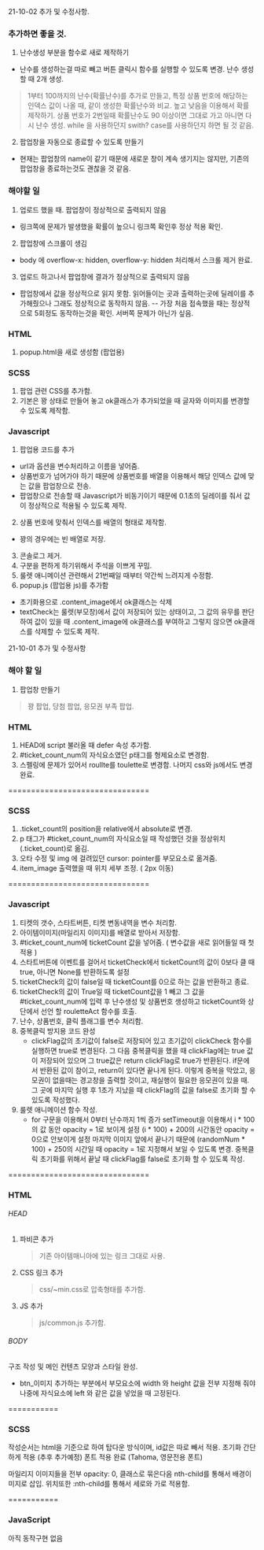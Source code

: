 21-10-02 추가 및 수정사항.
### 추가하면 좋을 것.
1. 난수생성 부분을 함수로 새로 제작하기
 - 난수를 생성하는걸 따로 빼고 버튼 클릭시 함수를 실행할 수 있도록 변경.
난수 생성할 때 2개 생성.
> 1부터 100까지의 난수(확률난수)를 추가로 만들고, 특정 상품 번호에 해당하는 인덱스 값이 나올 때, 같이 생성한 확률난수와 비교. 높고 낮음을 이용해서 확률 제작하기.
상품 번호가 2번일때 확률난수도 90 이상이면 그대로 가고 아니면 다시 난수 생성.
while 을 사용하던지 swith? case를 사용하던지 하면 될 것 같음.
2. 팝업창을 자동으로 종료할 수 있도록 만들기
 - 현재는 팝업창의 name이 같기 때문에 새로운 창이 계속 생기지는 않지만, 기존의 팝업창을 종료하는것도 괜찮을 것 같음.

### 해야할 일
1. 업로드 했을 때. 팝업창이 정상적으로 출력되지 않음
 - 링크쪽에 문제가 발생했을 확률이 높으니 링크쪽 확인후 정상 적용 확인.
2. 팝업창에 스크롤이 생김
 - body 에 overflow-x: hidden, overflow-y: hidden 처리해서 스크롤 제거 완료.
3. 업로드 하고나서 팝업창에 결과가 정상적으로 출력되지 않음
 - 팝업창에서 값을 정상적으로 읽지 못함. 읽어들이는 곳과 출력하는곳에 딜레이를 추가해줬으나 그래도 정상적으로 동작하지 않음.
 -- 가장 처음 접속했을 때는 정상적으로 5회정도 동작하는것을 확인.
 서버쪽 문제가 아닌가 싶음.


### HTML
1. popup.html을 새로 생성함 (팝업용)

### SCSS
1. 팝업 관련 CSS를 추가함.
2. 기본은 꽝 상태로 만들어 놓고 ok클래스가 추가되었을 때 글자와 이미지를 변경할 수 있도록 제작함.

### Javascript
1. 팝업용 코드를 추가
 - url과 옵션을 변수처리하고 이름을 넣어줌.
 - 상품번호가 넘어가야 하기 때문에 상품번호를 배열을 이용해서 해당 인덱스 값에 맞는 값을 팝업창으로 전송.
 - 팝업창으로 전송할 때 Javascript가 비동기이기 때문에 0.1초의 딜레이를 줘서 값이 정상적으로 적용될 수 있도록 제작.
2. 상품 번호에 맞춰서 인덱스를 배열의 형태로 제작함.
 - 꽝의 경우에는 빈 배열로 저장.
3. 콘솔로그 제거.
4. 구분을 편하게 하기위해서 주석을 이쁘게 꾸밈.
5. 룰렛 애니메이션 관련해서 21번째일 때부터 약간씩 느려지게 수정함.
6. popup.js (팝업용 js)를 추가함
 - 초기화용으로 .content_image에서 ok클래스는 삭제
 - textCheck는 룰렛(부모창)에서 값이 저장되어 있는 상태이고, 그 값의 유무를 판단하여
값이 있을 때 .content_image에 ok클래스를 부여하고 그렇지 않으면 ok클래스를 삭제할 수 있도록 제작.

21-10-01 추가 및 수정사항

### 해야 할 일
1. 팝업창 만들기
  > 꽝 팝업, 당첨 팝업, 응모권 부족 팝업.
  
### HTML 
1. HEAD에 script 불러올 때 defer 속성 추가함.
2. #ticket_count_num의 자식요소였던 p태그를 형제요소로 변경함.
3. 스펠링에 문제가 있어서 roullte를 toulette로 변경함. 나머지 css와 js에서도 변경 완료.

===============================

### SCSS
1. .ticket_count의 position을 relative에서 absolute로 변경.
2. p 태그가 #ticket_count_num의 자식요소일 때 작성했던 것을 정상위치(.ticket_count)로 옮김.
3. 오타 수정 및 img 에 걸려있던 cursor: pointer를 부모요소로 옮겨줌.
4. item_image 출력했을 때 위치 세부 조정. ( 2px 이동)

===============================

### Javascript
1. 티켓의 갯수, 스타트버튼, 티켓 변동내역을 변수 처리함.
2. 아이템이미지(마일리지 이미지)를 배열로 받아서 저장함.
3. #ticket_count_num에 ticketCount 값을 넣어줌. ( 변수값을 새로 읽어들일 때 첫 적용 )
4. 스타트버튼에 이벤트를 걸어서 ticketCheck에서 ticketCount의 값이 0보다 클 때 true, 아니면 None를 반환하도록 설정
5. ticketCheck의 값이 false일 때 ticketCount를 0으로 하는 값을 반환하고 종료.
6. ticketCheck의 값이 True일 때 ticketCount값을 1 빼고 그 값을 #ticket_count_num에 입력 후 난수생성 및 상품번호 생성하고 ticketCount와 상단에서 선언 할 rouletteAct 함수를 호출.
7. 난수, 상품번호, 클릭 플래그를 변수 처리함.
8. 중복클릭 방지용 코드 완성
    - clickFlag값의 초기값이 false로 저장되어 있고 초기값이 clickCheck 함수를 실행하면 true로 변경된다.
    그 다음 중복클릭을 했을 때 clickFlag에는 true 값이 저장되어 있으며 그 true값은 return clickFlag로 true가 반환된다.
    if문에서 반환된 값이 참이고, return이 있다면 끝나게 된다.
    이렇게 중복을 막았고, 응모권이 없을때는 경고창을 출력할 것이고,
    재실행이 필요한 응모권이 있을 때. 그 곳에 마지막 실행 후 1초가 지났을 때 clickFlag의 값을 false로 초기화 할 수 있도록 작성했다.
9. 룰렛 애니메이션 함수 작성.
    - for 구문을 이용해서 0부터 난수까지 1씩 증가
    setTimeout을 이용해서 i * 100의 값 동안 opacity = 1로 보이게 설정
    (i * 100) + 200의 시간동안 opacity = 0으로 안보이게 설정
    마지막 이미지 앞에서 끝나기 때문에 (randomNum * 100) + 250의 시간일 때 opacity = 1로 지정해서 보일 수 있도록 변경.
    중복클릭 초기화를 위해서 끝날 때 clickFlag를 false로 초기화 할 수 있도록 작성.

===============================
### HTML

###### HEAD
1. 파비콘 추가
	> 기존 아이템매니아에 있는 링크 그대로 사용.
2. CSS 링크 추가
	> css/~min.css로 압축형태를 추가함.
3. JS 추가
	> js/common.js 추가함.
###### BODY
구조 작성 및 메인 컨텐츠 모양과 스타일 완성.

* btn_이미지 추가하는 부분에서 부모요소에 width 와 height 값을 전부 지정해 줘야 나중에 자식요소에 left 와 같은 값을 넣었을 때 고정된다.

===========
### SCSS

작성순서는 html을 기준으로 하여 탑다운 방식이며,
id값은 따로 빼서 적용.
초기화 간단하게 적용 (추후 추가예정)
폰트 적용 완료 (Tahoma, 영문전용 폰트)

마일리지 이미지들을 전부 opacity: 0, 클래스로 묶은다음 nth-child를 통해서 배경이미지로 삽입. 위치또한 :nth-child를 통해서 세로와 가로 적용함.

===========
### JavaScript

아직 동작구현 없음

